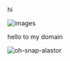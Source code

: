 <head> hi </head>

![images](https://github.com/adryan-henrique/site-criativo-alura/assets/151032620/ca6e0ba2-9e0f-4917-be11-209f775a8941)



<P>
<body> hello to my domain</body></P>

![oh-snap-alastor](https://github.com/adryan-henrique/site-criativo-alura/assets/151032620/f4c19b8b-265a-4356-97c7-3c988d28dfd5)
